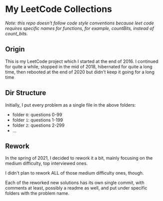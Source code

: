 # My LeetCode Collections

*Note: this repo doesn't follow code style conventions because leet code requires specific names for functions, for example, countBits, instead of count_bits.*

## Origin

This is my LeetCode project which I started at the end of 2016. I continued for quite a while, stopped in the mid of 2018, hibernated for quite a long time, then rebooted at the end of 2020 but didn't keep it going for a long time

## Dir Structure

Initially, I put every problem as a single file in the above folders:

- folder `0`: questions 0-99
- folder `1`: questions 1-199
- folder `2`: questions 2-299
- ...

## Rework

In the spring of 2021, I decided to rework it a bit, mainly focusing on the medium difficulty, top interviewed ones.

I didn't plan to rework ALL of those medium difficulty ones, though. 

Each of the reworked new solutions has its own single commit, with comments at least, possibly a readme as well, and put under specific folders with the problem name.
